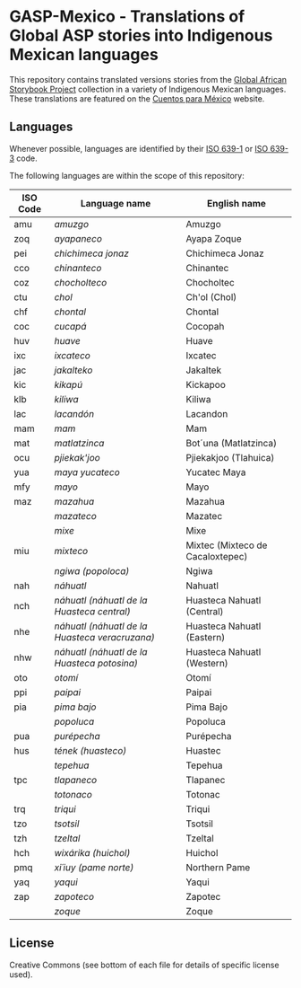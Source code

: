 # GASP-Mexico - Translations of Global ASP stories into Indigenous Mexican languages

This repository contains translated versions stories from the [Global African Storybook Project](https://github.com/global-asp/global-asp) collection in a variety of Indigenous Mexican languages. These translations are featured on the [Cuentos para México](https://global-asp.github.io/storybooks-mexico/) website.

## Languages

Whenever possible, languages are identified by their [ISO 639-1](http://en.wikipedia.org/wiki/ISO_639-1) or [ISO 639-3](http://en.wikipedia.org/wiki/ISO_639-3) code.

The following languages are within the scope of this repository:

ISO Code | Language name | English name
-------- | ------------- | ------------
amu | _amuzgo_ | Amuzgo
zoq | _ayapaneco_ | Ayapa Zoque
pei | _chichimeca jonaz_ | Chichimeca Jonaz
cco | _chinanteco_ | Chinantec
coz | _chocholteco_ | Chocholtec
ctu | _chol_ | Ch'ol (Chol)
chf | _chontal_ | Chontal
coc | _cucapá_ | Cocopah
huv | _huave_ | Huave
ixc | _ixcateco_ | Ixcatec
jac | _jakalteko_ | Jakaltek
kic | _kikapú_ | Kickapoo
klb | _kiliwa_ | Kiliwa
lac | _lacandón_ | Lacandon
mam | _mam_ | Mam
mat | _matlatzinca_ | Bot´una (Matlatzinca)
ocu | _pjiekak'joo_ | Pjiekakjoo (Tlahuica)
yua | _maya yucateco_ | Yucatec Maya
mfy | _mayo_ | Mayo
maz | _mazahua_ | Mazahua
| | _mazateco_ | Mazatec
| | _mixe_ | Mixe
miu | _mixteco_ | Mixtec (Mixteco de Cacaloxtepec)
| | _ngiwa (popoloca)_ | Ngiwa
nah | _náhuatl_ | Nahuatl
nch | _náhuatl (náhuatl de la Huasteca central)_ | Huasteca Nahuatl (Central)
nhe | _náhuatl (náhuatl de la Huasteca veracruzana)_ | Huasteca Nahuatl (Eastern)
nhw | _náhuatl (náhuatl de la Huasteca potosina)_ | Huasteca Nahuatl (Western)
oto | _otomí_ | Otomí
ppi | _paipai_ | Paipai
pia | _pima bajo_ | Pima Bajo
| | _popoluca_ | Popoluca
pua | _purépecha_ | Purépecha
hus | _tének (huasteco)_ | Huastec
| | _tepehua_ | Tepehua
tpc | _tlapaneco_ | Tlapanec
| | _totonaco_ | Totonac
trq | _triqui_ | Triqui
tzo | _tsotsil_ | Tsotsil
tzh | _tzeltal_ | Tzeltal
hch | _wixárika (huichol)_ | Huichol
pmq | _xi´iuy (pame norte)_ | Northern Pame
yaq | _yaqui_ | Yaqui
zap | _zapoteco_ | Zapotec
| | _zoque_ | Zoque

## License

Creative Commons (see bottom of each file for details of specific license used).
